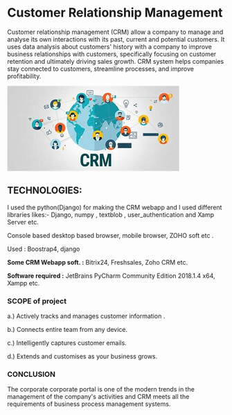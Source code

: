 # Customer Relationship Management
Customer relationship management (CRM) allow a company to manage and analyse its own interactions with its past, current and potential customers. It uses data analysis about customers' history with a company to improve business relationships with customers, specifically focusing on customer retention and ultimately driving sales growth. CRM system helps companies stay connected to customers, streamline processes, and improve profitability.
   
![](https://github.com/acemourya/CRM/blob/master/OIP.jpg)

## TECHNOLOGIES:
I used the python(Django)  for making the CRM webapp and  I used  different libraries likes:-
Django,  numpy , textblob , user_authentication and Xamp Server etc.
   
Console based desktop based browser, mobile browser, ZOHO soft etc .

 Used : Boostrap4, django
 
**Some CRM Webapp soft. :** Bitrix24, Freshsales, Zoho CRM etc.
 
**Software required :**  JetBrains PyCharm Community Edition 2018.1.4 x64, Xampp etc.

### SCOPE of project

   a.) Actively tracks and manages customer information .
   
   b.) Connects entire team from any device.
   
   c.) Intelligently captures customer emails.
   
   d.) Extends and customises as your business grows. 
   
### CONCLUSION

The corporate corporate portal is one of the modern trends in the management of the company's activities and CRM meets all the requirements of business process management systems.


